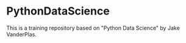 # PythonDataScience
This is a training repository based on "Python Data Science" by Jake VanderPlas.
